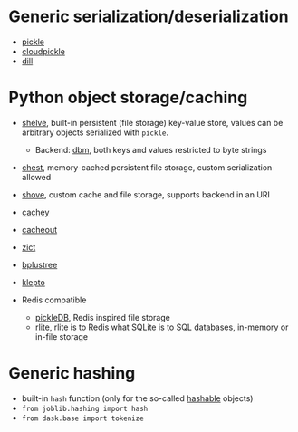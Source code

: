 # Generic serialization/deserialization
- [pickle](https://docs.python.org/3/library/pickle.html)
- [cloudpickle](https://github.com/cloudpipe/cloudpickle/)
- [dill](https://github.com/uqfoundation/dill/)

# Python object storage/caching
- [shelve](https://docs.python.org/3/library/shelve.html), built-in persistent (file storage) key-value store, values can be arbitrary objects serialized with `pickle`. 
  - Backend: [dbm](https://docs.python.org/3/library/dbm.html#module-dbm), both keys and values restricted to byte strings
  
- [chest](https://github.com/blaze/chest), memory-cached persistent file storage, custom serialization allowed 
- [shove](https://bitbucket.org/lcrees/shove/src), custom cache and file storage, supports backend in an URI 
- [cachey](https://github.com/dask/cachey)
- [cacheout](https://github.com/dgilland/cacheout)
- [zict](https://github.com/dask/zict)
- [bplustree](https://github.com/NicolasLM/bplustree)
- [klepto](https://github.com/uqfoundation/klepto)
- Redis compatible
  - [pickleDB](https://pythonhosted.org/pickleDB/), Redis inspired file storage
  - [rlite](https://github.com/seppo0010/rlite-py), rlite is to Redis what SQLite is to SQL databases, in-memory or in-file storage

# Generic hashing
- built-in `hash` function (only for the so-called [hashable](https://docs.python.org/3/glossary.html#term-hashable) objects)
- `from joblib.hashing import hash`
- `from dask.base import tokenize`
